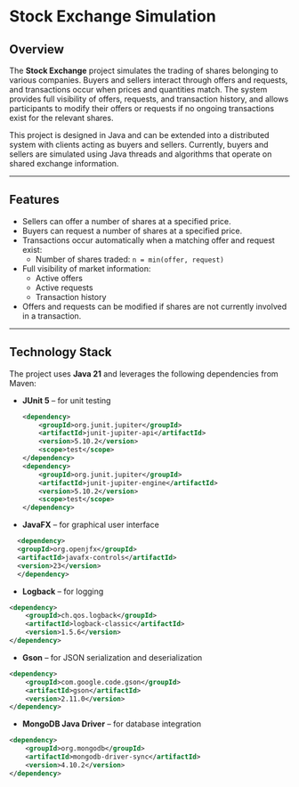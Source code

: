 # Stock Exchange Simulation

## Overview
The **Stock Exchange** project simulates the trading of shares belonging to various companies. Buyers and sellers interact through offers and requests, and transactions occur when prices and quantities match. The system provides full visibility of offers, requests, and transaction history, and allows participants to modify their offers or requests if no ongoing transactions exist for the relevant shares.

This project is designed in Java and can be extended into a distributed system with clients acting as buyers and sellers. Currently, buyers and sellers are simulated using Java threads and algorithms that operate on shared exchange information.

---

## Features
- Sellers can offer a number of shares at a specified price.
- Buyers can request a number of shares at a specified price.
- Transactions occur automatically when a matching offer and request exist:
    - Number of shares traded: `n = min(offer, request)`
- Full visibility of market information:
    - Active offers
    - Active requests
    - Transaction history
- Offers and requests can be modified if shares are not currently involved in a transaction.

---

## Technology Stack
The project uses **Java 21** and leverages the following dependencies from Maven:

- **JUnit 5** – for unit testing
  ```xml
  <dependency>
      <groupId>org.junit.jupiter</groupId>
      <artifactId>junit-jupiter-api</artifactId>
      <version>5.10.2</version>
      <scope>test</scope>
  </dependency>
  <dependency>
      <groupId>org.junit.jupiter</groupId>
      <artifactId>junit-jupiter-engine</artifactId>
      <version>5.10.2</version>
      <scope>test</scope>
  </dependency>
  ```

- **JavaFX** – for graphical user interface
```xml
  <dependency>
  <groupId>org.openjfx</groupId>
  <artifactId>javafx-controls</artifactId>
  <version>23</version>
  </dependency>
  ```

- **Logback** – for logging
```xml
<dependency>
    <groupId>ch.qos.logback</groupId>
    <artifactId>logback-classic</artifactId>
    <version>1.5.6</version>
</dependency>
  ```
- **Gson** – for JSON serialization and deserialization
```xml
<dependency>
    <groupId>com.google.code.gson</groupId>
    <artifactId>gson</artifactId>
    <version>2.11.0</version>
</dependency>
```
- **MongoDB Java Driver** – for database integration
```xml
<dependency>
    <groupId>org.mongodb</groupId>
    <artifactId>mongodb-driver-sync</artifactId>
    <version>4.10.2</version>
</dependency>
```
